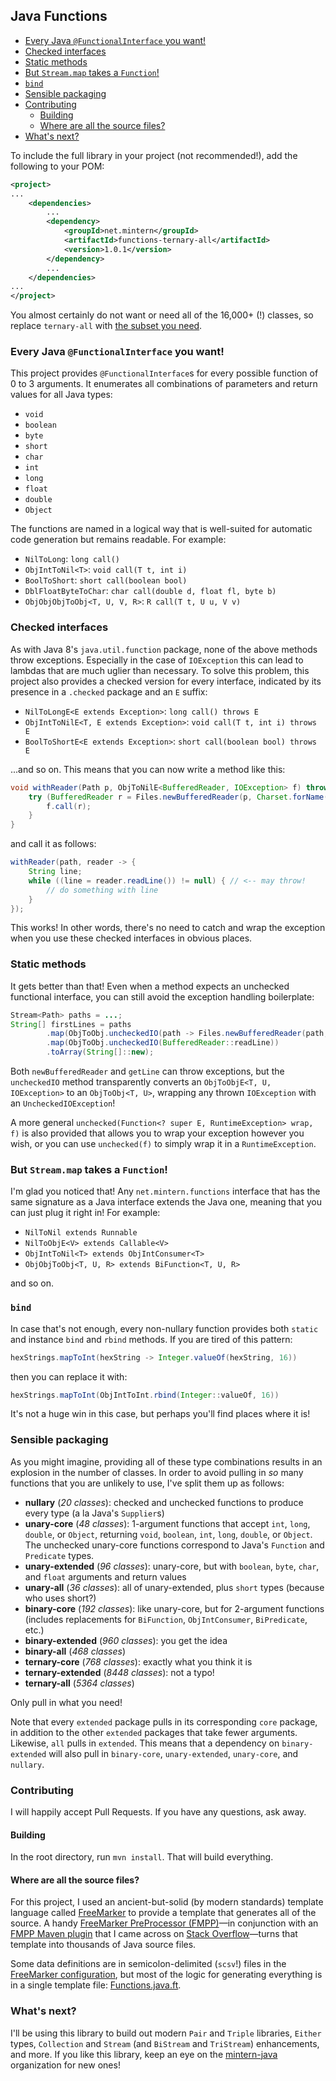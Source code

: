 ## Java Functions

- [Every Java `@FunctionalInterface` you want!](#every-java-functionalinterface-you-want)
- [Checked interfaces](#checked-interfaces)
- [Static methods](#static-methods)
- [But `Stream.map` takes a `Function`!](#but-streammap-takes-a-function)
- [`bind`](#bind)
- [Sensible packaging](#sensible-packaging)
- [Contributing](#contributing)
    - [Building](#building)
    - [Where are all the source files?](#where-are-all-the-source-files)
- [What's next?](#whats-next)

To include the full library in your project (not recommended!), add the
following to your POM:
```xml
<project>
...
    <dependencies>
        ...
        <dependency>
            <groupId>net.mintern</groupId>
            <artifactId>functions-ternary-all</artifactId>
            <version>1.0.1</version>
        </dependency>
        ...
    </dependencies>
...
</project>
```

You almost certainly do not want or need all of the 16,000+ (!) classes, so
replace `ternary-all` with [the subset you need](#sensible-packaging).

### Every Java `@FunctionalInterface` you want!

This project provides `@FunctionalInterface`s for every possible function of 0
to 3 arguments. It enumerates all combinations of parameters and return values
for all Java types:

- `void`
- `boolean`
- `byte`
- `short`
- `char`
- `int`
- `long`
- `float`
- `double`
- `Object`

The functions are named in a logical way that is well-suited for automatic code
generation but remains readable. For example:

- `NilToLong`: `long call()`
- `ObjIntToNil<T>`: `void call(T t, int i)`
- `BoolToShort`: `short call(boolean bool)`
- `DblFloatByteToChar`: `char call(double d, float fl, byte b)`
- `ObjObjObjToObj<T, U, V, R>`: `R call(T t, U u, V v)`

### Checked interfaces

As with Java 8's `java.util.function` package, none of the above methods throw
exceptions. Especially in the case of `IOException` this can lead to lambdas
that are much uglier than necessary. To solve this problem, this project also
provides a checked version for every interface, indicated by its presence in a
`.checked` package and an `E` suffix:

- `NilToLongE<E extends Exception>`: `long call() throws E`
- `ObjIntToNilE<T, E extends Exception>`: `void call(T t, int i) throws E`
- `BoolToShortE<E extends Exception>`: `short call(boolean bool) throws E`

...and so on. This means that you can now write a method like this:

```java
void withReader(Path p, ObjToNilE<BufferedReader, IOException> f) throws IOException {
    try (BufferedReader r = Files.newBufferedReader(p, Charset.forName("UTF-8"))) {
        f.call(r);
    }
}
```

and call it as follows:

```java
withReader(path, reader -> {
    String line;
    while ((line = reader.readLine()) != null) { // <-- may throw!
        // do something with line
    }
});
```

This works! In other words, there's no need to catch and wrap the exception when
you use these checked interfaces in obvious places.

### Static methods

It gets better than that! Even when a method expects an unchecked functional
interface, you can still avoid the exception handling boilerplate:

```java
Stream<Path> paths = ...;
String[] firstLines = paths
        .map(ObjToObj.uncheckedIO(path -> Files.newBufferedReader(path, utf8)))
        .map(ObjToObj.uncheckedIO(BufferedReader::readLine))
        .toArray(String[]::new);
```

Both `newBufferedReader` and `getLine` can throw exceptions, but the
`uncheckedIO` method transparently converts an `ObjToObjE<T, U, IOException>`
to an `ObjToObj<T, U>`, wrapping any thrown `IOException` with an
`UncheckedIOException`!

A more general `unchecked(Function<? super E, RuntimeException> wrap, f)` is
also provided that allows you to wrap your exception however you wish, or you
can use `unchecked(f)` to simply wrap it in a `RuntimeException`.

### But `Stream.map` takes a `Function`!

I'm glad you noticed that! Any `net.mintern.functions` interface that has the
same signature as a Java interface extends the Java one, meaning that you can
just plug it right in! For example:

- `NilToNil extends Runnable`
- `NilToObjE<V> extends Callable<V>`
- `ObjIntToNil<T> extends ObjIntConsumer<T>`
- `ObjObjToObj<T, U, R> extends BiFunction<T, U, R>`

and so on.

### `bind`

In case that's not enough, every non-nullary function provides both `static`
and instance `bind` and `rbind` methods. If you are tired of this pattern:

```java
hexStrings.mapToInt(hexString -> Integer.valueOf(hexString, 16))
```

then you can replace it with:

```java
hexStrings.mapToInt(ObjIntToInt.rbind(Integer::valueOf, 16))
```

It's not a huge win in this case, but perhaps you'll find places where it is!

### Sensible packaging

As you might imagine, providing all of these type combinations results in an
explosion in the number of classes. In order to avoid pulling in *so* many
functions that you are unlikely to use, I've split them up as follows:

- **nullary** (*20 classes*): checked and unchecked functions to produce every
  type (a la Java's `Supplier`s)
- **unary-core** (*48 classes*): 1-argument functions that accept `int`,
  `long`, `double`, or `Object`, returning `void`, `boolean`, `int`, `long`,
  `double`, or `Object`. The unchecked unary-core functions correspond to
  Java's `Function` and `Predicate` types.
- **unary-extended** (*96 classes*): unary-core, but with `boolean`, `byte`,
  `char`, and `float` arguments and return values
- **unary-all** (*36 classes*): all of unary-extended, plus `short` types
  (because who uses short?)
- **binary-core** (*192 classes*): like unary-core, but for 2-argument
  functions (includes replacements for `BiFunction`, `ObjIntConsumer`,
  `BiPredicate`, etc.)
- **binary-extended** (*960 classes*):  you get the idea
- **binary-all** (*468 classes*)
- **ternary-core** (*768 classes*): exactly what you think it is
- **ternary-extended** (*8448 classes*): not a typo!
- **ternary-all** (*5364 classes*)

Only pull in what you need!

Note that every `extended` package pulls in its corresponding `core` package,
in addition to the other `extended` packages that take fewer arguments.
Likewise, `all` pulls in `extended`. This means that a dependency on
`binary-extended` will also pull in `binary-core`, `unary-extended`,
`unary-core`, and `nullary`.

### Contributing

I will happily accept Pull Requests. If you have any questions, ask away.

#### Building

In the root directory, run `mvn install`. That will build everything.

#### Where are all the source files?

For this project, I used an ancient-but-solid (by modern standards) template
language called [FreeMarker](http://freemarker.org) to provide a template that
generates all of the source. A handy [FreeMarker PreProcessor
(FMPP)](http://fmpp.sourceforge.net/index.html)&mdash;in conjunction with an
[FMPP Maven plugin](https://code.google.com/p/freemarkerpp-maven-plugin/) that
I came across on [Stack
Overflow](http://stackoverflow.com/a/3925944/1237044)&mdash;turns that
template into thousands of Java source files.

Some data definitions are in semicolon-delimited (`scsv`!) files in the
[FreeMarker
configuration](https://github.com/mintern-java/functions/tree/master/src/main/fmpp),
but most of the logic for generating everything is in a single template file:
[Functions.java.ft](https://github.com/mintern-java/functions/blob/master/src/main/fmpp/templates/net/mintern/functions/Functions.java.ft).

### What's next?

I'll be using this library to build out modern `Pair` and `Triple` libraries,
`Either` types, `Collection` and `Stream` (and `BiStream` and `TriStream`)
enhancements, and more. If you like this library, keep an eye on the
[mintern-java](https://github.com/mintern-java) organization for new ones!
